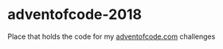 # adventofcode-2018
Place that holds the code for my [adventofcode.com](https://adventofcode.com) challenges
